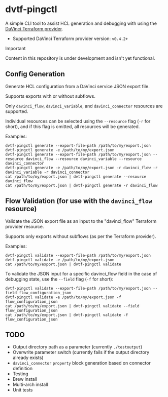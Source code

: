 # dvtf-pingctl

A simple CLI tool to assist HCL generation and debugging with using the [DaVinci Terraform provider](https://registry.terraform.io/providers/pingidentity/davinci/latest).

* Supported DaVinci Terraform provider version: `v0.4.2+`

> [!IMPORTANT]  
> Content in this repository is under development and isn't yet functional.

## Config Generation

Generate HCL configuration from a DaVinci service JSON export file.

Supports exports with or without subflows.

Only `davinci_flow`, `davinci_variable`, and `davinci_connector` resources are supported.

Individual resources can be selected using the `--resource` flag (`-r` for short), and if this flag is omitted, all resources will be generated.

Examples:

```shell
dvtf-pingctl generate --export-file-path /path/to/my/export.json
dvtf-pingctl generate -e /path/to/my/export.json
dvtf-pingctl generate --export-file-path /path/to/my/export.json --resource davinci_flow --resource davinci_variable --resource davinci_connector
dvtf-pingctl generate -e /path/to/my/export.json -r davinci_flow -r davinci_variable -r davinci_connector
cat /path/to/my/export.json | dvtf-pingctl generate --resource davinci_flow
cat /path/to/my/export.json | dvtf-pingctl generate -r davinci_flow
```

## Flow Validation (for use with the `davinci_flow` resource)

Validate the JSON export file as an input to the "davinci_flow" Terraform provider resource.

Supports only exports without subflows (as per the Terraform provider).

Examples:

```shell
dvtf-pingctl validate --export-file-path /path/to/my/export.json
dvtf-pingctl validate -e /path/to/my/export.json
cat /path/to/my/export.json | dvtf-pingctl validate
```

To validate the JSON input for a specific davinci_flow field in the case of debugging state, use the `--field` flag (`-f` for short):

```shell
dvtf-pingctl validate --export-file-path /path/to/my/export.json --field flow_configuration_json
dvtf-pingctl validate -e /path/to/my/export.json -f flow_configuration_json
cat /path/to/my/export.json | dvtf-pingctl validate --field flow_configuration_json
cat /path/to/my/export.json | dvtf-pingctl validate -f flow_configuration_json
```

## TODO

- Output directory path as a parameter (currently `./testoutput`)
- Overwrite parameter switch (currently fails if the output directory already exists)
- `davinci_connector` `property` block generation based on connector definition
- Testing
- Brew install
- Multi-arch install
- Unit tests
